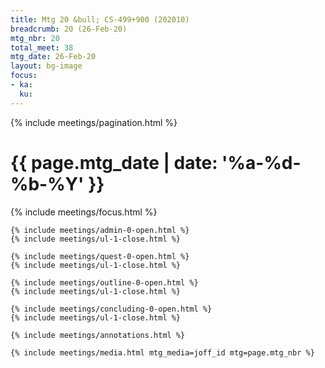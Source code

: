 ```yaml
---
title: Mtg 20 &bull; CS-499+900 (202010)
breadcrumb: 20 (26-Feb-20)
mtg_nbr: 20
total_meet: 38
mtg_date: 26-Feb-20
layout: bg-image
focus:
- ka:
  ku:
---
```


{% include meetings/pagination.html %}
<div class="card">
  <h1 class="text-center card-header lightcthru">
    {{ page.mtg_date | date: '%a-%d-%b-%Y' }}
  </h1>
  <div class="card-body">
    {% include meetings/focus.html %}

    {% include meetings/admin-0-open.html %}
    {% include meetings/ul-1-close.html %}

    {% include meetings/quest-0-open.html %}
    {% include meetings/ul-1-close.html %}

    {% include meetings/outline-0-open.html %}
    {% include meetings/ul-1-close.html %}

    {% include meetings/concluding-0-open.html %}
    {% include meetings/ul-1-close.html %}

    {% include meetings/annotations.html %}

    {% include meetings/media.html mtg_media=joff_id mtg=page.mtg_nbr %}
  </div>
</div>